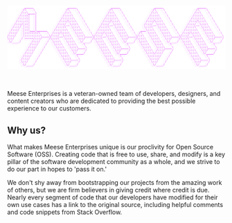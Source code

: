 <p align="center">
  <a href="https://github.com/ajmeese7/readme-ascii">
    <img src="./Meese_ASCII.png" alt="Meese Enterprises ASCII" title="README ASCII">
  </a>
</p>
<br />

Meese Enterprises is a veteran-owned team of developers, designers, and content creators who are dedicated to providing the best possible experience to our customers.

## Why us?

What makes Meese Enterprises unique is our proclivity for Open Source Software (OSS). Creating code that is free to use, share, and modify is a key pillar of the software development community as a whole, and we strive to do our part in hopes to 'pass it on.'

We don't shy away from bootstrapping our projects from the amazing work of others, but we are firm believers in giving credit where credit is due. Nearly every segment of code that our developers have modified for their own use cases has a link to the original source, including helpful comments and code snippets from Stack Overflow.

<!--
We pride ourselves on our attention to detail, ...

MENTION SECURITY CLEARANCES
-->

<!--
## Qualifications

- Partner with [Delta Cloud Systems](https://www.deltacloudsystems.com/)
-->

<!--
**Here are some ideas to get you started:**

🙋‍♀️ A short introduction - what is your organization all about?
🌈 Contribution guidelines - how can the community get involved?
👩‍💻 Useful resources - where can the community find your docs? Is there anything else the community should know?
🍿 Fun facts - what does your team eat for breakfast?

**IDEAS:**
- A set of icons that can be muted on command to demonstrate how available the company currently is,
  including "Open to New Clients" and "Open to Inquiries".
  - Could also be used to show the company's current status, such as "Working with ABC company on XYZ."
- Case studies can be on a company Medium account, then the old Medium code can be used to pull and
  display them
- Can potentially use a Vercal app and API for all of these things
-->
